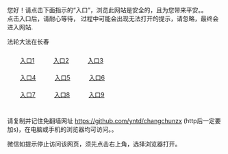 您好！请点击下面指示的“入口”，浏览此网站是安全的，且为您带来平安。。 <br/>
点击入口后，请耐心等待， 过程中可能会出现无法打开的提示，请忽略，最终会进入网站. </br>

法轮大法在长春<br/>
<div style="padding:10px"><a style="margin:20px" target="_blank" href="https://d2yq1mltbkpjf0.cloudfront.net/2Qpsp?wlhvqb" id="ccLink1" rel="nofollow">入口1</a> <a target="_blank" style="margin:20px" href="https://d1cmlweyi8ntr2.cloudfront.net/2Qpsp?iqrlzl" id="ccLink2" rel="nofollow">入口2</a> <a style="margin:20px" target="_blank" href="https://d1395t5wv7h7zs.cloudfront.net/2Qpsp?vsupqw" id="ccLink3" rel="nofollow">入口3</a></div>

<div style="padding:10px" ><a style="margin:20px" target="_blank" href="https://d2yq1mltbkpjf0.cloudfront.net/2Qpsp?wlhvqb" id="ccLink4" rel="nofollow">入口4</a> <a style="margin:20px" href="https://d1cmlweyi8ntr2.cloudfront.net/2Qpsp?iqrlzl" target="_blank" id="ccLink5" rel="nofollow">入口5</a> <a style="margin:20px" href="https://d1395t5wv7h7zs.cloudfront.net/2Qpsp?vsupqw" target="_blank" id="ccLink6" rel="nofollow">入口6</a></div>

<div style="padding:10px"><a style="margin:20px" target="_blank" href="https://d2yq1mltbkpjf0.cloudfront.net/2Qpsp?wlhvqb" id="ccLink7" rel="nofollow">入口7</a> <a style="margin:20px" href="https://d1cmlweyi8ntr2.cloudfront.net/2Qpsp?iqrlzl" target="_blank" id="ccLink8" rel="nofollow">入口8</a> <a style="margin:20px" target="_blank" href="https://d1395t5wv7h7zs.cloudfront.net/2Qpsp?vsupqw" id="ccLink9" rel="nofollow">入口9</a></div>

<br/>



请复制并记住免翻墙网址 https://github.com/yntd/changchunzx (http后一定要加s)，在电脑或手机的浏览器均可访问。。<br/>

微信如提示停止访问该网页，须先点击右上角，选择浏览器打开。
